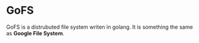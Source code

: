 GoFS
========================================================
GoFS is a distrubuted file system writen in golang. It is something the same as **Google File System**.
